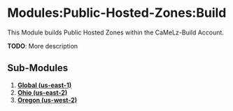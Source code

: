 # Modules:Public-Hosted-Zones:Build
This Module builds Public Hosted Zones within the CaMeLz-Build Account.

**TODO**: More description

## Sub-Modules

1.  **[Global (us-east-1)](./us-east-1/)**
1.  **[Ohio (us-east-2)](./us-east-2/)**
1.  **[Oregon (us-west-2)](./us-west-2/)**